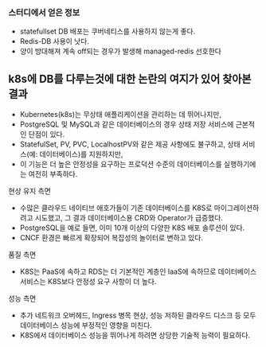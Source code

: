 ### 스터디에서 얻은 정보
- statefullset DB 배포는 쿠버네티스를 사용하지 않는게 좋다.
- Redis-DB 사용이 낫다.
- 양이 방대해져 계속 off되는 경우가 발생해 managed-redis 선호한다

## k8s에 DB를 다루는것에 대한 논란의 여지가 있어 찾아본 결과
- Kubernetes(k8s)는 무상태 애플리케이션을 관리하는 데 뛰어나지만,
- PostgreSQL 및 MySQL과 같은 데이터베이스의 경우 상태 저장 서비스에 근본적인 단점이 있다.
- StatefulSet, PV, PVC, LocalhostPV와 같은 제공 사항에도 불구하고, 상태 서비스(예: 데이터베이스)를 지원하지만,
- 이 기능은 더 높은 안정성을 요구하는 프로덕션 수준의 데이터베이스를 실행하기에는 여전히 부족하다.

현상 유지 측면
- 수많은 클라우드 네이티브 애호가들이 기존 데이터베이스를 K8S로 마이그레이션하려고 시도했고, 그 결과 데이터베이스용 CRD와 Operator가 급증했다.
- PostgreSQL을 예로 들면, 이미 10개 이상의 다양한 K8S 배포 솔루션이 있다.
- CNCF 환경은 빠르게 확장되어 복잡성의 놀이터로 변하고 있다.

품질 측면
- K8S는 PaaS에 속하고 RDS는 더 기본적인 계층인 IaaS에 속하므로 데이터베이스 서비스는 K8S보다 안정성 요구 사항이 더 높다. 

성능 측면
- 추가 네트워크 오버헤드, Ingress 병목 현상, 성능 저하된 클라우드 디스크 등 모두 데이터베이스 성능에 부정적인 영향을 미친다.
- K8S에서 데이터베이스 성능을 뛰어나게 하려면 상당한 기술적 능력이 필요하다.
